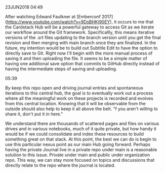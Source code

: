 23JUN2018 04:49

After watching Edward Faulkner at [Emberconf 2017] (https://www.youtube.com/watch?v=9DsBHKj90EY), it occurs to me that the Cardstack Hub will be a powerful gateway to access Git as we iterate our workflow around the Git framework. Specificallly, this means iterative versions of the .srt files updating to the branch version until you get the final revision and then merging with main branch once they are finalized. In the future, my intention would be to build out Subtitle Edit to have the option to directly save to Git. Right now I'll begin with the more manual process of saving it and then uploading the file. It seems to be a simple matter of having one additional save option that commits to GitHub directly instead of having the intermediate steps of saving and uploading. 

05:39

By keep this repo open and driving journal entries and spontaneous iterations to this central hub, the goal is to eventually work out a process where all the meaningful work on these projects is recorded and evolves from this central location. Knowing that it will be observable from the outside should also help to keep it all above the belt. "f you aren't willing to share it, don't put it in here."

We understand there are thousands of scattered pages and files on various drives and in various notebooks, much of it quite private, but how handy it would be if we could consolidate and index these resources to build something great on that stack. At this point, the best we can do is begin to use this particular nexus point as our main Hub going forward. Perhaps having the private Journal live in a private repo under main is a reasonable solution to this issue. Private under main and public under organization repo. This way, we can stay more focused on topics and discussions that directly relate to the repo where the journal is located.
